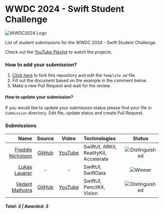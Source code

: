 # WWDC 2024 - Swift Student Challenge
![WWDC2024 Logo](logo.png)

List of student submissions for the WWDC 2024 - Swift Student Challenge.

Check out the [YouTube Playlist](https://youtube.com/playlist?list=PLhL6AIw-Jhh99O682niPeGCgx6Nki1ark&si=PioLyvrSwZmqda7Z) to watch the projects.

### How to add your submission?
1. [Click here](https://github.com/wwdc/2024/edit/main/Template.md) to fork this repository and edit the `Template.md` file.
2. Fill out the document based on the example in the comment below.
3. Make a new Pull Request and wait for the review.

#### How to update your submission?
If you would like to update your submission status please find your file in `Submission` directory. Edit file, update status and create Pull Request.

### Submissions

| Name | Source |    Video    | Technologies | Status |
|-----:|:------:|:-----------:|:-------------|:------:|
|[Freddie Nicholson](https://fr3ddie.me)|[GitHub](https://github.com/FreddieN/lifter-ssc24-public)|[YouTube](https://youtu.be/OpXI9ef8jg8)|SwiftUI, ARKit, RealityKit, Accelerate|![Distinguished](https://img.shields.io/badge/distinguished-goldenrod?style=for-the-badge)|
|[Lukas Lauerer](https://www.twitter.com/custusfox)|-|-|SwiftUI, SwiftData|![Winner](https://img.shields.io/badge/winner-green?style=for-the-badge)|
|[Vedant Malhotra](https://vedantapps.com)|[GitHub](https://github.com/vedantapps/MagiCode)|[YouTube](https://youtu.be/Czi55_9cUzc)|SwiftUI, PencilKit, Vision|![Distinguished](https://img.shields.io/badge/distinguished-goldenrod?style=for-the-badge)|

##### Total: 3 | Awarded: 3
